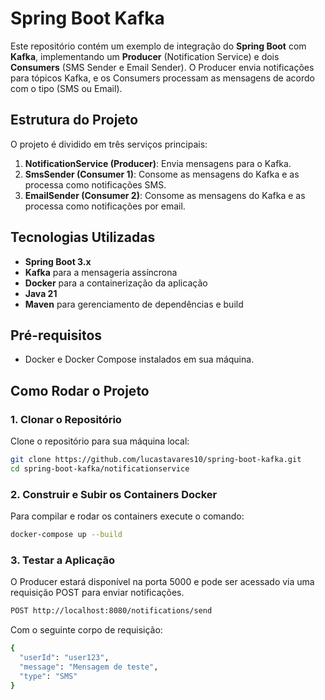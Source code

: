 # Spring Boot Kafka

Este repositório contém um exemplo de integração do **Spring Boot** com **Kafka**, implementando um **Producer** (Notification Service) e dois **Consumers** (SMS Sender e Email Sender). O Producer envia notificações para tópicos Kafka, e os Consumers processam as mensagens de acordo com o tipo (SMS ou Email).

## Estrutura do Projeto

O projeto é dividido em três serviços principais:

1. **NotificationService (Producer)**: Envia mensagens para o Kafka.
2. **SmsSender (Consumer 1)**: Consome as mensagens do Kafka e as processa como notificações SMS.
3. **EmailSender (Consumer 2)**: Consome as mensagens do Kafka e as processa como notificações por email.

## Tecnologias Utilizadas

- **Spring Boot 3.x**
- **Kafka** para a mensageria assíncrona
- **Docker** para a containerização da aplicação
- **Java 21**
- **Maven** para gerenciamento de dependências e build

## Pré-requisitos

- Docker e Docker Compose instalados em sua máquina.

## Como Rodar o Projeto

### 1. Clonar o Repositório

Clone o repositório para sua máquina local:

```bash
git clone https://github.com/lucastavares10/spring-boot-kafka.git
cd spring-boot-kafka/notificationservice
```

### 2. Construir e Subir os Containers Docker

Para compilar e rodar os containers execute o comando:

```bash
docker-compose up --build
```

### 3. Testar a Aplicação

O Producer estará disponível na porta 5000 e pode ser acessado via uma requisição POST para enviar notificações.

```bash
POST http://localhost:8080/notifications/send
```

Com o seguinte corpo de requisição:

```bash
{
  "userId": "user123",
  "message": "Mensagem de teste",
  "type": "SMS"
}
```
